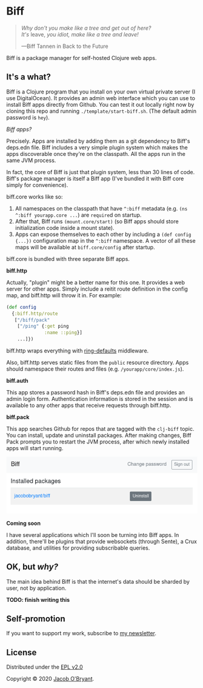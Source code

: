 # Biff

> *Why don't you make like a tree and get out of here?*<br>
> *It's* leave, *you idiot, make like a tree and leave!*
>
> &mdash;Biff Tannen in Back to the Future

Biff is a package manager for self-hosted Clojure web apps.

## It's a what?

Biff is a Clojure program that you install on your own virtual private server
(I use DigitalOcean). It provides an admin web interface which you can use to
install Biff apps directly from Github. You can test it out locally right now
by cloning this repo and running `./template/start-biff.sh`.  (The default
admin password is `hey`).

*Biff apps?*

Precisely. Apps are installed by adding them as a git dependency to Biff's
deps.edn file. Biff includes a very simple plugin system which makes the apps
discoverable once they're on the classpath. All the apps run in the same JVM
process.

In fact, the core of Biff is just that plugin system, less than 30 lines of
code. Biff's package manager is itself a Biff app (I've bundled it with Biff
core simply for convenience).

biff.core works like so:

1. All namespaces on the classpath that have `^:biff` metadata (e.g. `(ns
   ^:biff yourapp.core ...`) are `require`d on startup.
2. After that, Biff runs `(mount.core/start)` (so Biff apps should store
   initialization code inside a mount state).
3. Apps can expose themselves to each other by including a `(def config {...})`
   configuration map in the `^:biff` namespace. A vector of all these maps will
   be available at `biff.core/config` after startup.

biff.core is bundled with three separate Biff apps.

**biff.http**

Actually, "plugin" might be a better name for this one. It provides a web
server for other apps. Simply include a reitit route definition in the config
map, and biff.http will throw it in. For example:

```clojure
(def config
  {:biff.http/route
   ["/biff/pack"
    ["/ping" {:get ping
              :name ::ping}]
    ...]})
```

biff.http wraps everything with
[ring-defaults](https://github.com/ring-clojure/ring-defaults) middleware.

Also, biff.http serves static files from the `public` resource directory. Apps
should namespace their routes and files (e.g. `/yourapp/core/index.js`).

**biff.auth**

This app stores a password hash in Biff's deps.edn file and provides an admin
login form. Authentication information is stored in the session and is
available to any other apps that receive requests through biff.http.

**biff.pack**

This app searches Github for repos that are tagged with the `clj-biff` topic.
You can install, update and uninstall packages. After making changes, Biff Pack
prompts you to restart the JVM process, after which newly installed apps will
start running.

![Screenshot](/screenshot.png?raw=true)

**Coming soon**

I have several applications which I'll soon be turning into Biff apps. In addition,
there'll be plugins that provide websockets (through Sente), a Crux database,
and utilities for providing subscribable queries.

## OK, but *why?*

The main idea behind Biff is that the internet's data should be sharded by
user, not by application.

**TODO: finish writing this**

## Self-promotion

If you want to support my work, subscribe to [my newsletter](https://findka.com/subscribe/).

## License

Distributed under the [EPL v2.0](LICENSE)

Copyright &copy; 2020 [Jacob O'Bryant](https://jacobobryant.com).
